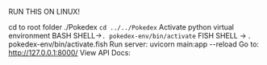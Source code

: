 RUN THIS ON LINUX!

cd to root folder ./Pokedex `cd ../../Pokedex`
Activate python virtual environment BASH SHELL->`. pokedex-env/bin/activate`
                                    FISH SHELL -> . pokedex-env/bin/activate.fish
Run server: uvicorn main:app --reload
Go to: http://127.0.0.1:8000/
View API Docs: 

